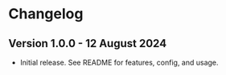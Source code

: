 # Changelog

## Version 1.0.0 - 12 August 2024

- Initial release. See README for features, config, and usage.
